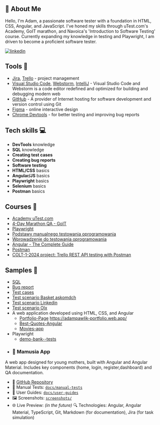 ## 🔎 About Me

Hello, I'm Adam, a passionate software tester with a foundation in HTML, CSS, Angular, and JavaScript. I've honed my skills through uTest.com's Academy, GoIT marathon, and Navoica's 'Introduction to Software Testing' course. Currently expanding my knowledge in testing and Playwright, I am driven to become a proficient software tester.

[![linkedin](https://img.shields.io/badge/linkedin-0A66C2?style=for-the-badge&logo=linkedin&logoColor=white)](https://www.linkedin.com/in/adam-pawlik-59b6a2237/)

## Tools 🔧

- [Jira](https://www.atlassian.com/pl/software/jira), [Trello](https://trello.com/pl/tour) - project management
- [Visual Studio Code](https://code.visualstudio.com/), [Webstorm](https://www.jetbrains.com/webstorm/), [IntelliJ](https://www.jetbrains.com/idea/) - Visual Studio Code and Webstorm is a code editor redefined and optimized for building and debugging modern web
- [GitHub](https://github.com/ios1111-creator) - A provider of Internet hosting for software development and version control using Git
- [Figma](https://www.figma.com/) - online interactive design
- [Chrome Devtools](https://developer.chrome.com/docs/devtools/) - for better testing and improving bug reports

## Tech skills 💻

- **DevTools** knowledge
- **SQL** knowledge
- **Creating test cases**
- **Creating bug reports**
- **Software testing**
- **HTML/CSS** basics
- **Angular/JS** basics
- **Playwright** basics
- **Selenium** basics
- **Postman** basics

## Courses 📓

- [Academy uTest.com](https://www.utest.com/academy)
- [4-Day Marathon QA - GoIT](https://qa.m.goit.global/pl/)
- [Playwright](https://jaktestowac.pl/course/playwright-wprowadzenie/)
- [Podstawy manualnego testowania oprogramowania](https://www.udemy.com/course/kurs-testowania-oprogramowania/?couponCode=ST22FS22724)
- [Wprowadzenie do testowania oprogramowania](https://drive.google.com/file/d/1CKTBHIqRRhDD8J1EcfcGDSOcQk7uNpm5/view?usp=sharing)
- [Angular - The Complete Guide](https://www.udemy.com/course/the-complete-guide-to-angular-2/)
- [Postman](https://www.udemy.com/course/rest-api-testing-automation-using-postman/?couponCode=GENAISALE24)
- [COLT-1-2024 project: Trello REST API testing with Postman](https://github.com/ios1111-creator/COLT-1-2024)

## Samples 🔬

- [SQL](https://github.com/ios1111-creator/PORTFOLIO/blob/main/Quality%20Assurance/SQL.md)
- [Bug report](https://github.com/ios1111-creator/PORTFOLIO/blob/main/Quality%20Assurance/bug_report.md)
- [Test cases](https://github.com/ios1111-creator/PORTFOLIO/blob/main/Quality%20Assurance/test_cases.md)
- [Test scenario Basket askomdch](https://github.com/ios1111-creator/PORTFOLIO/blob/main/Quality%20Assurance/test_scenario_Basket.md)
- [Test scenario Linkedin](https://docs.google.com/spreadsheets/d/15ilv9AC9Gy7umEKMptCQ4Nm0zZGEN_RG/edit?usp=drive_link&ouid=111482606423028952888&rtpof=true&sd=true)
- [Test scenario Olx](https://docs.google.com/spreadsheets/d/1yBSj-oifuu_oOerWnbwgPQRIKmYMcOTl/edit?usp=sharing&ouid=111482606423028952888&rtpof=true&sd=true)
- A web application developed using HTML, CSS, and Angular
  - [Portfolio-Page](https://github.com/ios1111-creator/Portfolio-Page) https://adampawlik-portfolio.web.app/
  - [Best-Quotes-Angular](https://github.com/ios1111-creator/-Best-Quotes-Angular)
  - [Movies-app](https://github.com/ios1111-creator/Movies-app/tree/master/src)
- Playwright
  - [demo-bank--tests](https://github.com/ios1111-creator/demo-bank--tests/tree/main/tests)
- ### 🍼 Mamusia App
A web app designed for young mothers, built with Angular and Angular Material. Includes key components (home, login, register,dashboard) and QA documentation.
  - 🔗 [GitHub Repository](https://github.com/ios1111-creator/mamusia-app)
  - 🧪 Manual Tests: [`docs/manual-tests`](https://github.com/ios1111-creator/mamusia-app/tree/main/docs/manual-tests)
  - 📘 User Guides: [`docs/user-guides`](https://github.com/ios1111-creator/mamusia-app/tree/main/docs/user-guides) 
  - 🖼️ Screenshots: [`screenshots/`](https://github.com/ios1111-creator/mamusia-app/tree/main/screenshots)
 - 🌐 Live Preview: *(in the future)*
🔍 Technologies: Angular, Angular Material, TypeScript, Git, Markdown (for documentation), Jira (for task simulation)
